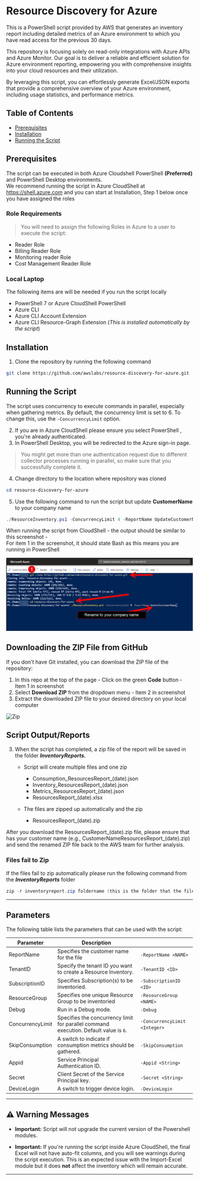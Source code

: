 # Resource Discovery for Azure

This is a PowerShell script provided by AWS that generates an inventory report including detailed metrics of an Azure environment to which you have read access for the previous 30 days.

This repository is focusing solely on read-only integrations with Azure APIs and Azure Monitor. Our goal is to deliver a 
reliable and efficient solution for Azure environment reporting, empowering you with comprehensive insights into your cloud resources and their utilization.

By leveraging this script, you can effortlessly generate Excel/JSON exports that provide a comprehensive overview of your Azure environment, including usage statistics, and performance metrics.

## Table of Contents

- [Prerequisites](#prerequisites)
- [Installation](#installation)
- [Running the Script](#running-the-script)

## Prerequisites
The script can be executed in both Azure Cloudshell PowerShell **(Preferred)** and PowerShell Desktop environments.  
We recommend running the script in Azure CloudShell at https://shell.azure.com and you can start at Installation, Step 1 below once you have assigned the roles


### Role Requirements
> You will need to assign the following Roles in Azure to a user to execute the script:
- Reader Role
- Billing Reader Role
- Monitoring reader Role
- Cost Management Reader Role



### Local Laptop 
The following items are will be needed if you run the script locally
- PowerShell 7 or Azure CloudShell PowerShell
- Azure CLI
- Azure CLI Account Extension
- Azure CLI Resource-Graph Extension (_This is installed automatically by the script_)
  


## Installation

1. Clone the repository by running the following command

```bash
git clone https://github.com/awslabs/resource-discovery-for-azure.git
```

## Running the Script

The script uses concurrency to execute commands in parallel, especially when gathering metrics. By default, the concurrency limit is set to 6. To change this, use the `-ConcurrencyLimit` option. 

2. If you are in Azure CloudShell please ensure you select PowerShell , you're already authenticated.
3. In PowerShell Desktop, you will be redirected to the Azure sign-in page.
> You might get more than one authentication request due to different collector processes running in parallel, so make sure that you successfully complete it.
4. Change directory to the location where repository was cloned
```powershell
cd resource-discovery-for-azure
```
5. Use the following command to run the script but update **CustomerName** to your company name

```powershell
./ResourceInventory.ps1 -ConcurrencyLimit 4 -ReportName UpdateCustomerName
```

When running the script from CloudShell - the output should be similar to this screenshot -  
For item 1 in the screenshot, it should state Bash as this means you are running in PowerShell

![CloudShell](./docs/cloudshell.png)

## Downloading the ZIP File from GitHub
If you don't have Git installed, you can download the ZIP file of the repository:

1. In this repo at the top of the page - Click on the green **Code** button - Item 1 in screenshot  
2. Select **Download ZIP** from the dropdown menu - Item 2 in screenshot
3. Extract the downloaded ZIP file to your desired directory on your local computer

![Zip](./docs/zip_download.png)


## Script Output/Reports
3. When the script has completed, a zip file of the report will be saved in the folder **_InventoryReports._**
     - Script will create multiple files and one zip 
         - Consumption_ResourcesReport_(date).json 
         - Inventory_ResourcesReport_(date).json 
         - Metrics_ResourcesReport_(date).json 
         - ResourcesReport_(date).xlsx 

     - The files are zipped up automatically and the zip
         - ResourcesReport_(date).zip

After you download the ResourcesReport_(date).zip file, please ensure that has your customer name (e.g., CustomerNameResourcesReport_(date).zip) and send the renamed ZIP file back to the AWS team for further analysis.

### Files fail to Zip
If the files fail to zip automatically please run the following command from the **_InventoryReports_** folder
```powershell
zip -r inventoryreport.zip foldername (this is the folder that the files are located)
```
---

## Parameters

The following table lists the parameters that can be used with the script:

| Parameter              | Description                                                                                                 |                               |
|------------------------|-------------------------------------------------------------------------------------------------------------|-------------------------------|
| ReportName             | Specifies the customer name for the file                                                                    | `-ReportName <NAME>`          |
| TenantID               | Specify the tenant ID you want to create a Resource Inventory.                                              | `-TenantID <ID>`              |
| SubscriptionID         | Specifies Subscription(s) to be inventoried.                                                                | `-SubscriptionID <ID>`        |
| ResourceGroup          | Specifies one unique Resource Group to be inventoried                                                       | `-ResourceGroup <NAME>`       |
| Debug                  | Run in a Debug mode.                                                                                        | `-Debug`                      |
| ConcurrencyLimit       | Specifies the concurrency limit for parallel command execution. Default value is `6`.                       | `-ConcurrencyLimit <Integer>` |
| SkipConsumption        | A switch to indicate if consumption metrics should be gathered.                                             | `-SkipConsumption`            |
| Appid                  | Service Principal Authentication ID.                                                                        | `-Appid <String>`             | 
| Secret                 | Client Secret of the Service Principal key.                                                                 | `-Secret <String>`            |
| DeviceLogin            | A switch to trigger device login.                                                                           | `-DeviceLogin`                |

---

## ⚠️ Warning Messages

- **Important:** Script will not upgrade the current version of the Powershell modules.
  
- **Important:** If you're running the script inside Azure CloudShell, the final Excel will not have auto-fit columns, and you will see warnings during the script execution. This is an expected issue with the Import-Excel module but it does **not** affect the inventory which will remain accurate.

---
